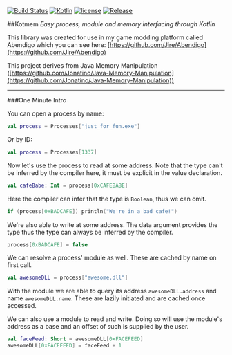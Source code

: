 [![Build Status](https://travis-ci.org/Jire/Kotmem.svg?branch=master)](https://travis-ci.org/Jire/Kotmem)
[![Kotlin](https://img.shields.io/badge/kotlin-1.0.2-blue.svg)](http://kotlinlang.org)
[![license](https://img.shields.io/badge/license-LGPL%203.0-yellowgreen.svg)](https://github.com/Jire/Kotmem/blob/master/LICENSE)
[![Release](https://jitpack.io/v/Jire/Kotmem.svg)](https://jitpack.io/#Jire/Kotmem)


##Kotmem
_Easy process, module and memory interfacing through Kotlin_

This library was created for use in my game modding platform called Abendigo which you can see here: [https://github.com/Jire/Abendigo](https://github.com/Jire/Abendigo)

This project derives from Java Memory Manipulation ([https://github.com/Jonatino/Java-Memory-Manipulation](https://github.com/Jonatino/Java-Memory-Manipulation))

---

###One Minute Intro

You can open a process by name:

```kotlin
val process = Processes["just_for_fun.exe"]
```

Or by ID:

```kotlin
val process = Processes[1337]
```

Now let's use the process to read at some address. Note that the type can't be inferred by the compiler here, it must
 be explicit in the value declaration.

```kotlin
val cafeBabe: Int = process[0xCAFEBABE]
```

Here the compiler can infer that the type is `Boolean`, thus we can omit.

```kotlin
if (process[0xBADCAFE]) println("We're in a bad cafe!")
```

We're also able to write at some address. The data argument provides the type thus the type can always be inferred by
 the compiler.

```kotlin
process[0xBADCAFE] = false
```

We can resolve a process' module as well. These are cached by name on first call.

```kotlin
val awesomeDLL = process["awesome.dll"]
```

With the module we are able to query its address `awesomeDLL.address` and name `awesomeDLL.name`. These are lazily 
initiated and are cached once accessed.

We can also use a module to read and write. Doing so will use the module's address as a base and an offset of such is
 supplied by the user.

```kotlin
val faceFeed: Short = awesomeDLL[0xFACEFEED]
awesomeDLL[0xFACEFEED] = faceFeed + 1
```